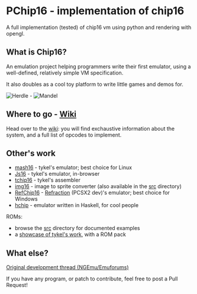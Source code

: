 PChip16 - implementation of chip16
============================

A full implementation (tested) of chip16 vm using python and rendering with opengl.

## What is Chip16?
An emulation project helping programmers write their first emulator, using a well-defined, relatively simple VM specification.

It also doubles as a cool toy platform to write little games and demos for.

![Herdle](http://www.doc.ic.ac.uk/~tk2010/chip16/images/herdle.png) -
![Mandel](http://i.imgur.com/mLDBryG.png)

## Where to go - [Wiki](https://github.com/tykel/chip16/wiki)

Head over to the [wiki](https://github.com/tykel/chip16/wiki): you will find exchaustive information about the system, and a full list of opcodes to implement.

## Other's work
* [mash16](http://code.google.com/p/mash16) - tykel's emulator; best choice for Linux
* [Js16](http://www.doc.ic.ac.uk/~tk2010/chip16) - tykel's emulator, in-browser
* [tchip16](http://code.google.com/p/tchip16) - tykel's assembler
* [img16](http://code.google.com/p/img16) - image to sprite converter (also available in the [src](https://github.com/tykel/chip16/tree/master/src) directory)
* [RefChip16](http://code.google.com/p/refchip16) - [Refraction](http://code.google.com/u/refraction) (PCSX2 dev)'s emulator; best choice for Windows
* [hchip](http://github.com/vahokif/hchip) - emulator written in Haskell, for cool people

ROMs:
* browse the [src](https://github.com/tykel/chip16/tree/master/src) directory for documented examples
* a [showcase of tykel's work](http://www.doc.ic.ac.uk/~tk2010/chip16/games), with a ROM pack

## What else?

[Original development thread (NGEmu/Emuforums)](http://forums.ngemu.com/showthread.php?t=145620)

If you have any program, or patch to contribute, feel free to post a Pull Request!
